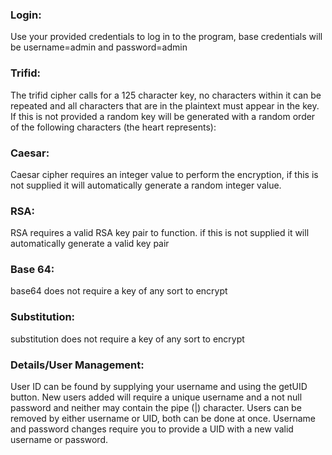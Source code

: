 ### Login:

Use your provided credentials to log in to the program, base credentials will be username=admin and password=admin 

### Trifid:

The trifid cipher calls for a 125 character key, no characters within it can be repeated and all characters that are in the plaintext must appear in the key. If this is not provided a random key will be generated with a random order of the following characters (the heart represents):

### Caesar:

Caesar cipher requires an integer value to perform the encryption, if this is not supplied it will automatically generate a random integer value.

### RSA:

RSA requires a valid RSA key pair to function. if this is not supplied it will automatically generate a valid key pair 

### Base 64:

base64 does not require a key of any sort to encrypt

### Substitution:

substitution does not require a key of any sort to encrypt

### Details/User Management:

User ID can be found by supplying your username and using the getUID button. New users added will require a unique username and a not null password and neither may contain the pipe (|) character. Users can be removed by either username or UID, both can be done at once. Username and password changes require you to provide a UID with a new valid username or password.
